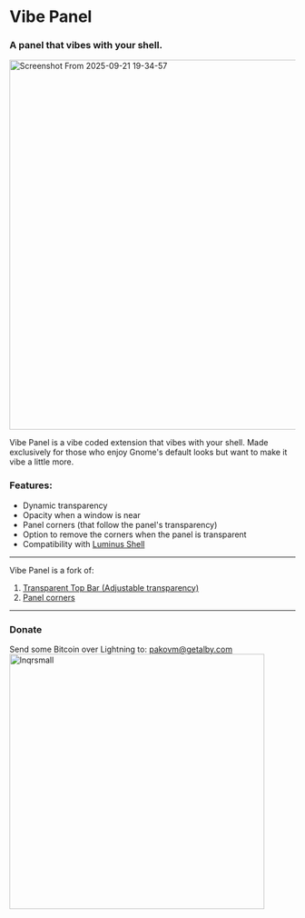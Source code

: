 # Vibe Panel
### A panel that vibes with your shell.

<img width="690" height="651" alt="Screenshot From 2025-09-21 19-34-57" src="https://github.com/user-attachments/assets/6b33b645-7f20-49bc-8665-f597f792668c" />


Vibe Panel is a vibe coded extension that vibes with your shell.
Made exclusively for those who enjoy Gnome's default looks but want to make it vibe a little more.

### Features:
- Dynamic transparency
- Opacity when a window is near
- Panel corners (that follow the panel's transparency)
- Option to remove the corners when the panel is transparent
- Compatibility with [Luminus Shell](https://gitlab.com/dikasetyaprayogi/luminus-project)


---

Vibe Panel is a fork of:
1) [Transparent Top Bar (Adjustable transparency)](https://github.com/lamarios/gnome-shell-extension-transparent-top-bar) 
2) [Panel corners](https://github.com/aunetx/panel-corners)

---
### Donate
Send some Bitcoin over Lightning to: pakovm@getalby.com
<img width="449" height="449" alt="lnqrsmall" src="https://github.com/user-attachments/assets/50a49464-b88f-4c17-9f2a-48d8ba2e9f72" />

